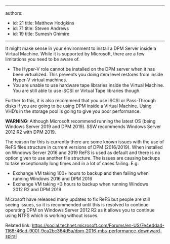 

---
authors:
  - id: 21
    title: Matthew Hodgkins
  - id: 71
    title: Steven Andrews
  - id: 19
    title: Sumesh Ghimire
---




<span class='intro'> It might make sense in your environment to install a DPM Server inside a Virtual Machine. While it is supported by Microsoft, there are a few limitations you need to be aware of.
<br> </span>

<ul><li>The Hyper-V role cannot be installed on the DPM server when it has been virtualized. This prevents you doing item level restores from inside Hyper-V virtual machines.</li><li>You are unable to use hardware tape libraries inside the Virtual Machine. You are still able to use iSCSI or Virtual Tape libraries though.</li></ul><p>Further to this, it is also recommend that you use iSCSI or Pass-Through disks if you are going to be using DPM inside a Virtual Machine. Using VHD’s in the storage pool is going to give you poor performance.<br></p>
<div class="greyBox">
   <p> 
      <strong>WARNING&#58; </strong>Although Microsoft recommend running the latest OS (being Windows Server 2019 and DPM 2019). SSW recommends Windows Server 2012 R2 with DPM 2019.&#160;<br></p><p>The reason for this is currently there are some known issues with the use of ReFS files structure in current versions of DPM (2016/2019). When installed on Windows Server 2016 and 2019 ReFS is used as default and there is no option given to use another file structure. The issues are causing backups to take exceptionally long times and in a lot of cases failing.&#160;E.g&#58;</p><ul><li>Exchange VM taking 100+ hours to backup and then failing when running Windows 2016 and DPM 2016</li><li>Exchange VM taking &lt;3 hours to backup when running Windows 2012&#160;R2 and DPM 2019<br></li></ul><p>Microsoft have released many updates to fix ReFS but people are still seeing issues, so it is recommended until this is resolved to continue operating DPM on Windows Server 2012 R2 as it allows you to continue using NTFS which is working without issues.​<br></p><p>Related link&#58;&#160;<a href="https&#58;//social.technet.microsoft.com/Forums/en-US/7e4e4da4-1168-46cd-900f-9ca2bc364d5a/dpm-2016-mbs-performance-downward-spiral">https&#58;//social.technet.microsoft.com/Forums/en-US/7e4e4da4-1168-46cd-900f-9ca2bc364d5a/dpm-2016-mbs-performance-downward-spiral​</a><br></p></div>


